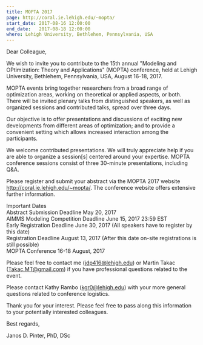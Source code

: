 ```yaml
---
title: MOPTA 2017
page: http://coral.ie.lehigh.edu/~mopta/
start_date: 2017-08-16 12:00:00
end_date:   2017-08-18 12:00:00
where: Lehigh University, Bethlehem, Pennsylvania, USA
---
```


Dear Colleague,

We wish to invite you to contribute to the 15th annual "Modeling and OPtimization: Theory and Applications" (MOPTA) conference, held at Lehigh University, Bethlehem, Pennsylvania, USA, August 16-18, 2017.

MOPTA events bring together researchers from a broad range of optimization areas, working on theoretical or applied aspects, or both. There will be invited plenary talks from distinguished speakers, as well as organized sessions and contributed talks, spread over three days. 

Our objective is to offer presentations and discussions of exciting new developments from different areas of optimization; and to provide a convenient setting which allows increased interaction among the participants.  

We welcome contributed presentations. We will truly appreciate help if you are able to organize a session[s] centered around your expertise. MOPTA conference sessions consist of three 30-minute presentations, including Q&A. 

Please register and submit your abstract via the MOPTA 2017 website <http://coral.ie.lehigh.edu/~mopta/>. The conference website offers extensive further information.

Important Dates  
Abstract Submission Deadline May 20, 2017  
AIMMS Modeling Competition Deadline June 15, 2017 23:59 EST  
Early Registration Deadline June 30, 2017 (All speakers have to register by this date)  
Registration Deadline August 13, 2017 (After this date on-site registrations is still possible)  
MOPTA Conference 16-18 August, 2017  

Please feel free to contact me (<jdp416@lehigh.edu>) or Martin Takac (<Takac.MT@gmail.com>) if you have professional questions related to the event.

Please contact Kathy Rambo (<kgr0@lehigh.edu>) with your more general questions related to conference logistics. 

Thank you for your interest. Please feel free to pass along this information to your potentially interested colleagues. 

Best regards,

Janos D. Pinter, PhD, DSc